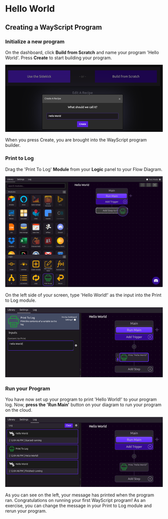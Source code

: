 # Hello World

## Creating a WayScript Program

### Initialize a new program

On the dashboard, click **Build from Scratch** and name your program 'Hello World'. Press **Create** to start building your program.

![Press the Create button to Initialize your new program.](../.gitbook/assets/screenshot-2019-07-15-11.43.27.png)

When you press Create, you are brought into the WayScript program builder.

### Print to Log

Drag the 'Print To Log' **Module** from your **Logic** panel to your Flow Diagram.

![](../.gitbook/assets/screenshot-2019-07-15-11.53.38.png)

On the left side of your screen, type 'Hello World!' as the input into the Print to Log module.

![](../.gitbook/assets/screenshot-2019-07-15-12.00.25.png)

### Run your Program

You have now set up your program to print 'Hello World!' to your program log. Now, **press the 'Run Main'** button on your diagram to run your program on the cloud. 

![Press &apos;Run Main&apos; on your Flow Diagram, and your program runs.](../.gitbook/assets/screenshot-2019-07-15-12.05.30.png)

As you can see on the left, your message has printed when the program ran. Congratulations on running your first WayScript program! As an exercise, you can change the message in your Print to Log module and rerun your program. 


